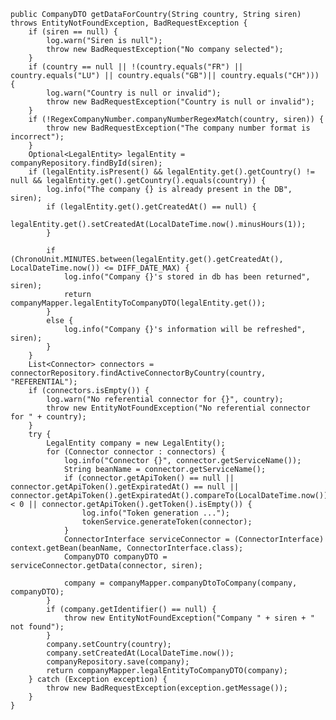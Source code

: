     public CompanyDTO getDataForCountry(String country, String siren) throws EntityNotFoundException, BadRequestException {
        if (siren == null) {
            log.warn("Siren is null");
            throw new BadRequestException("No company selected");
        }
        if (country == null || !(country.equals("FR") || country.equals("LU") || country.equals("GB")|| country.equals("CH"))) {
            log.warn("Country is null or invalid");
            throw new BadRequestException("Country is null or invalid");
        }
        if (!RegexCompanyNumber.companyNumberRegexMatch(country, siren)) {
            throw new BadRequestException("The company number format is incorrect");
        }
        Optional<LegalEntity> legalEntity = companyRepository.findById(siren);
        if (legalEntity.isPresent() && legalEntity.get().getCountry() != null && legalEntity.get().getCountry().equals(country)) {
            log.info("The company {} is already present in the DB", siren);
            if (legalEntity.get().getCreatedAt() == null) {
                legalEntity.get().setCreatedAt(LocalDateTime.now().minusHours(1));
            }

            if (ChronoUnit.MINUTES.between(legalEntity.get().getCreatedAt(), LocalDateTime.now()) <= DIFF_DATE_MAX) {
                log.info("Company {}'s stored in db has been returned", siren);
                return companyMapper.legalEntityToCompanyDTO(legalEntity.get());
            }
            else {
                log.info("Company {}'s information will be refreshed", siren);
            }
        }
        List<Connector> connectors = connectorRepository.findActiveConnectorByCountry(country, "REFERENTIAL");
        if (connectors.isEmpty()) {
            log.warn("No referential connector for {}", country);
            throw new EntityNotFoundException("No referential connector for " + country);
        }
        try {
            LegalEntity company = new LegalEntity();
            for (Connector connector : connectors) {
                log.info("Connector {}", connector.getServiceName());
                String beanName = connector.getServiceName();
                if (connector.getApiToken() == null || connector.getApiToken().getExpiratedAt() == null || connector.getApiToken().getExpiratedAt().compareTo(LocalDateTime.now()) < 0 || connector.getApiToken().getToken().isEmpty()) {
                    log.info("Token generation ...");
                    tokenService.generateToken(connector);
                }
                ConnectorInterface serviceConnector = (ConnectorInterface) context.getBean(beanName, ConnectorInterface.class);
                CompanyDTO companyDTO = serviceConnector.getData(connector, siren);

                company = companyMapper.companyDtoToCompany(company, companyDTO);
            }
            if (company.getIdentifier() == null) {
                throw new EntityNotFoundException("Company " + siren + " not found");
            }
            company.setCountry(country);
            company.setCreatedAt(LocalDateTime.now());
            companyRepository.save(company);
            return companyMapper.legalEntityToCompanyDTO(company);
        } catch (Exception exception) {
            throw new BadRequestException(exception.getMessage());
        }
    }
